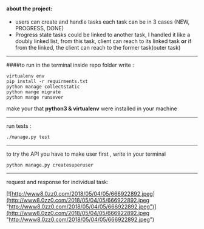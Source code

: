 #### about the project:
- users can create and handle tasks 
 each task can be in 3 cases (NEW, PROGRESS, DONE)
- Progress state tasks could be linked to another task, I handled it like a doubly linked list, from this task, client can reach to its linked task **or**  if from the linked, the client can reach to the former task(outer task) 

-------

####to run in the terminal inside repo folder write :

```shell
virtualenv env 
pip install -r requirments.txt
python manage collectstatic
python mange migrate
python mange runsever 
```
make your that **python3 & virtualenv** were installed in your machine


------------------
run tests :
```shell
./manage.py test
```
-----
to try the API you have to make user first , write in your terminal
```shell
python manage.py createsuperuser
```
-----
request and response for individual task:

[![http://www8.0zz0.com/2018/05/04/05/666922892.jpeg](http://www8.0zz0.com/2018/05/04/05/666922892.jpeg "http://www8.0zz0.com/2018/05/04/05/666922892.jpeg")](http://www8.0zz0.com/2018/05/04/05/666922892.jpeg "http://www8.0zz0.com/2018/05/04/05/666922892.jpeg")
